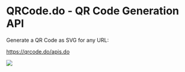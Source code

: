 # QRCode.do - QR Code Generation API

Generate a QR Code as SVG for any URL:

<https://qrcode.do/apis.do>

![](https://qrcode.do/apis.do)
